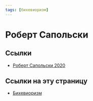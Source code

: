 ```yaml
---
tags: [бихевиоризм]
---
```

# Роберт Сапольски

## Ссылки

* [Роберт Сапольски 2020](https://www.youtube.com/playlist?list=PL8YZyma552VcfR6U49IyqClcDfpO65OPp)

## Ссылки на эту страницу

* [Бихевиоризм](%D0%91%D0%B8%D1%85%D0%B5%D0%B2%D0%B8%D0%BE%D1%80%D0%B8%D0%B7%D0%BC.md)
